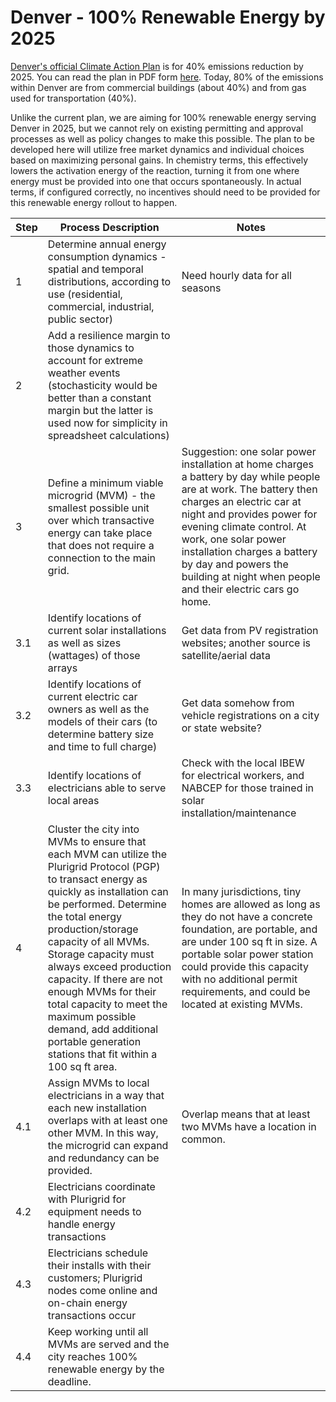 # Denver - 100% Renewable Energy by 2025

[Denver's official Climate Action Plan](https://www.denvergov.org/Government/Agencies-Departments-Offices/Agencies-Departments-Offices-Directory/Climate-Action-Sustainability-Resiliency/Climate-Action) is for 40% emissions reduction by 2025. You can read the plan in PDF form [here](https://www.denvergov.org/files/assets/public/climate-action/documents/ddphe_80x50_climateactionplan.pdf). Today, 80% of the emissions within Denver are from commercial buildings (about 40%) and from gas used for transportation (40%).

Unlike the current plan, we are aiming for 100% renewable energy serving Denver in 2025, but we cannot rely on existing permitting and approval processes as well as policy changes to make this possible. The plan to be developed here will utilize free market dynamics and individual choices based on maximizing personal gains. In chemistry terms, this effectively lowers the activation energy of the reaction, turning it from one where energy must be provided into one that occurs spontaneously. In actual terms, if configured correctly, no incentives should need to be provided for this renewable energy rollout to happen. 

| Step | Process Description | Notes |
|---|---|---|
| 1 | Determine annual energy consumption dynamics - spatial and temporal distributions, according to use (residential, commercial, industrial, public sector) | Need hourly data for all seasons |
| 2 | Add a resilience margin to those dynamics to account for extreme weather events (stochasticity would be better than a constant margin but the latter is used now for simplicity in spreadsheet calculations) |  |
| 3 | Define a minimum viable microgrid (MVM) - the smallest possible unit over which transactive energy can take place that does not require a connection to the main grid.  | Suggestion: one solar power installation at home charges a battery by day while people are at work. The battery then charges an electric car at night and provides power for evening climate control. At work, one solar power installation charges a battery by day and powers the building at night when people and their electric cars go home. |
| 3.1 | Identify locations of current solar installations as well as sizes (wattages) of those arrays | Get data from PV registration websites; another source is satellite/aerial data |
| 3.2 | Identify locations of current electric car owners as well as the models of their cars (to determine battery size and time to full charge) | Get data somehow from vehicle registrations on a city or state website? |
| 3.3 | Identify locations of electricians able to serve local areas | Check with the local IBEW for electrical workers, and NABCEP for those trained in solar   installation/maintenance |
| 4 | Cluster the city into MVMs to ensure that each MVM can utilize the Plurigrid Protocol (PGP) to transact energy as quickly as installation can be performed. Determine the total energy production/storage capacity of all MVMs. Storage capacity must always   exceed production capacity. If there are not enough MVMs for their total capacity to meet the maximum possible demand, add additional portable generation stations that fit within a 100 sq ft area.  | In many jurisdictions, tiny   homes are allowed as long as they do not have a concrete foundation, are portable, and are under 100 sq ft in size. A portable solar power station could provide this capacity with no additional permit requirements, and could be located at existing MVMs. |
| 4.1 | Assign MVMs to local electricians in a way that each new installation overlaps with at least one other MVM. In this way, the microgrid can expand and redundancy can be provided. | Overlap means that at least two MVMs have a location in common. |
| 4.2 | Electricians coordinate with Plurigrid for equipment needs to handle energy transactions |  |
| 4.3 | Electricians schedule their installs with their customers; Plurigrid nodes come online and on-chain   energy transactions occur |  |
| 4.4 | Keep working until all MVMs are served and the city reaches 100% renewable energy by the deadline. |  |
